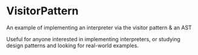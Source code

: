 # VisitorPattern

An example of implementing an interpreter via the visitor pattern & an AST

Useful for anyone interested in implementing interpreters, or studying
design patterns and looking for real-world examples.
